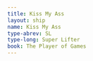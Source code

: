 ```yaml
---
title: Kiss My Ass
layout: ship
name: Kiss My Ass
type-abrev: SL
type-long: Super Lifter
book: The Player of Games
---
```


